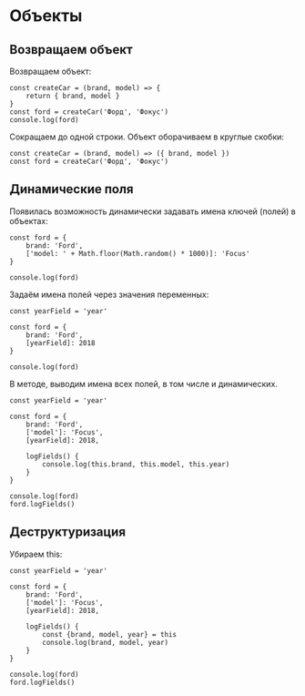 # Объекты

## Возвращаем объект
Возвращаем объект:

    const createCar = (brand, model) => { 
        return { brand, model }
    }
    const ford = createCar('Форд', 'Фокус')
    console.log(ford)

Сокращаем до одной строки. Объект оборачиваем в круглые скобки:

    const createCar = (brand, model) => ({ brand, model })
    const ford = createCar('Форд', 'Фокус')

## Динамические поля
Появилась возможность динамически задавать имена ключей (полей) в объектах:

    const ford = {
        brand: 'Ford',
        ['model: ' + Math.floor(Math.random() * 1000)]: 'Focus'
    }

    console.log(ford)
    
Задаём имена полей через значения переменных:

    const yearField = 'year'

    const ford = {
        brand: 'Ford',
        [yearField]: 2018
    }

    console.log(ford)

В методе, выводим имена всех полей, в том числе и динамических.

    const yearField = 'year'

    const ford = {
        brand: 'Ford',
        ['model']: 'Focus',
        [yearField]: 2018,

        logFields() {
            console.log(this.brand, this.model, this.year)
        }
    }

    console.log(ford)
    ford.logFields()

## Деструктуризация
Убираем this:

    const yearField = 'year'

    const ford = {
        brand: 'Ford',
        ['model']: 'Focus',
        [yearField]: 2018,

        logFields() {
            const {brand, model, year} = this
            console.log(brand, model, year)
        }
    }

    console.log(ford)
    ford.logFields()
